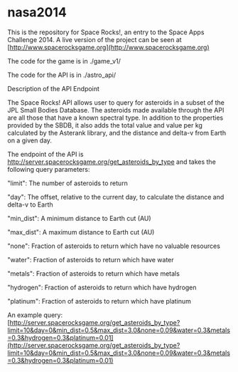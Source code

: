 nasa2014
========

This is the repository for Space Rocks!, an entry to the Space Apps Challenge 2014. A live version of the project can be seen at [http://www.spacerocksgame.org](http://www.spacerocksgame.org)

The code for the game is in ./game_v1/

The code for the API is in ./astro_api/

Description of the API Endpoint

The Space Rocks! API allows user to query for asteroids in a subset of the JPL Small Bodies Database. The asteroids made available through the API are all those that have a known spectral type. In addition to the properties provided by the SBDB, it also adds the total value and value per kg calculated by the Asterank library, and the distance and delta-v from Earth on a given day.

The endpoint of the API is http://server.spacerocksgame.org/get_asteroids_by_type and takes the following query parameters:

"limit": The number of asteroids to return

"day": The offset, relative to the current day, to calculate the distance and delta-v to Earth

"min_dist": A minimum distance to Earth cut (AU)

"max_dist": A maximum distance to Earth cut (AU)

"none": Fraction of asteroids to return which have no valuable resources

"water": Fraction of asteroids to return which have water

"metals": Fraction of asteroids to return which have metals

"hydrogen": Fraction of asteroids to return which have hydrogen

"platinum": Fraction of asteroids to return which have platinum


An example query: [http://server.spacerocksgame.org/get_asteroids_by_type?limit=10&day=0&min_dist=0.5&max_dist=3.0&none=0.09&water=0.3&metals=0.3&hydrogen=0.3&platinum=0.01](http://server.spacerocksgame.org/get_asteroids_by_type?limit=10&day=0&min_dist=0.5&max_dist=3.0&none=0.09&water=0.3&metals=0.3&hydrogen=0.3&platinum=0.01)

